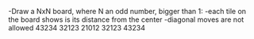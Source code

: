 -Draw a NxN board, where N an odd number, bigger than 1:
-each tile on the board shows is its distance from the center
-diagonal moves are not allowed
    43234
    32123
    21012
    32123
    43234
